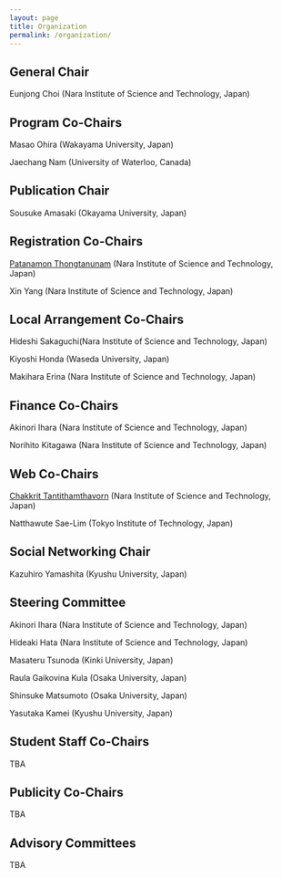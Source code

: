 ```yaml
---
layout: page
title: Organization
permalink: /organization/
---
```



## General Chair

Eunjong Choi (Nara Institute of Science and Technology, Japan)

## Program Co-Chairs

Masao Ohira (Wakayama University, Japan)

Jaechang Nam (University of Waterloo, Canada)

## Publication Chair

Sousuke Amasaki (Okayama University, Japan)

## Registration Co-Chairs

[Patanamon Thongtanunam](http://patanamon.com) (Nara Institute of Science and Technology, Japan)

Xin Yang (Nara Institute of Science and Technology, Japan)

## Local Arrangement Co-Chairs

Hideshi Sakaguchi(Nara Institute of Science and Technology, Japan)

Kiyoshi Honda (Waseda University, Japan)

Makihara Erina (Nara Institute of Science and Technology, Japan)

## Finance Co-Chairs

Akinori Ihara (Nara Institute of Science and Technology, Japan)

Norihito Kitagawa (Nara Institute of Science and Technology, Japan)

## Web Co-Chairs

[Chakkrit Tantithamthavorn](http://chakkrit.com) (Nara Institute of Science and Technology, Japan)

Natthawute Sae-Lim (Tokyo Institute of Technology, Japan)

## Social Networking Chair

Kazuhiro Yamashita (Kyushu University, Japan)

## Steering Committee

Akinori Ihara (Nara Institute of Science and Technology, Japan)

Hideaki Hata (Nara Institute of Science and Technology, Japan)

Masateru Tsunoda (Kinki University, Japan)

Raula Gaikovina Kula (Osaka University, Japan)

Shinsuke Matsumoto (Osaka University, Japan)

Yasutaka Kamei (Kyushu University, Japan)

## Student Staff Co-Chairs

TBA

## Publicity Co-Chairs

TBA

## Advisory Committees

TBA
